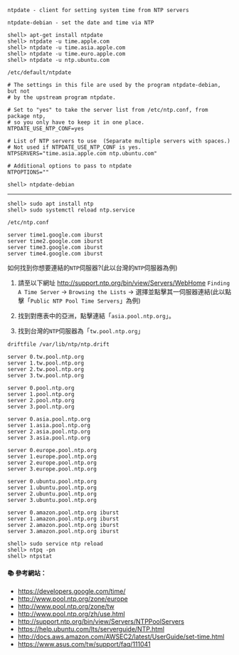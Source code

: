 `ntpdate - client for setting system time from NTP servers`

`ntpdate-debian - set the date and time via NTP`


```console
shell> apt-get install ntpdate
shell> ntpdate -u time.apple.com
shell> ntpdate -u time.asia.apple.com
shell> ntpdate -u time.euro.apple.com
shell> ntpdate -u ntp.ubuntu.com
```

`/etc/default/ntpdate`
```
# The settings in this file are used by the program ntpdate-debian, but not
# by the upstream program ntpdate.

# Set to "yes" to take the server list from /etc/ntp.conf, from package ntp,
# so you only have to keep it in one place.
NTPDATE_USE_NTP_CONF=yes

# List of NTP servers to use  (Separate multiple servers with spaces.)
# Not used if NTPDATE_USE_NTP_CONF is yes.
NTPSERVERS="time.asia.apple.com ntp.ubuntu.com"

# Additional options to pass to ntpdate
NTPOPTIONS=""
```

```console
shell> ntpdate-debian
```

---

```console
shell> sudo apt install ntp
shell> sudo systemctl reload ntp.service
```

`/etc/ntp.conf`
```
server time1.google.com iburst
server time2.google.com iburst
server time3.google.com iburst
server time4.google.com iburst
```

如何找到你想要連結的`NTP`伺服器?(此以台灣的`NTP`伺服器為例)

1. 請至以下網址 http://support.ntp.org/bin/view/Servers/WebHome
`Finding A Time Server` → `Browsing the Lists` →
選擇並點擊其一伺服器連結(此以點擊「`Public NTP Pool Time Servers`」為例)

2. 找到對應表中的亞洲，點擊連結「`asia.pool.ntp.org`」。

3. 找到台灣的`NTP`伺服器為「`tw.pool.ntp.org`」

```
driftfile /var/lib/ntp/ntp.drift

server 0.tw.pool.ntp.org
server 1.tw.pool.ntp.org
server 2.tw.pool.ntp.org
server 3.tw.pool.ntp.org

server 0.pool.ntp.org
server 1.pool.ntp.org
server 2.pool.ntp.org
server 3.pool.ntp.org

server 0.asia.pool.ntp.org
server 1.asia.pool.ntp.org
server 2.asia.pool.ntp.org
server 3.asia.pool.ntp.org

server 0.europe.pool.ntp.org
server 1.europe.pool.ntp.org
server 2.europe.pool.ntp.org
server 3.europe.pool.ntp.org

server 0.ubuntu.pool.ntp.org
server 1.ubuntu.pool.ntp.org
server 2.ubuntu.pool.ntp.org
server 3.ubuntu.pool.ntp.org

server 0.amazon.pool.ntp.org iburst
server 1.amazon.pool.ntp.org iburst
server 2.amazon.pool.ntp.org iburst
server 3.amazon.pool.ntp.org iburst
```

```console
shell> sudo service ntp reload
shell> ntpq -pn
shell> ntpstat
```

#### :books: 參考網站：
- https://developers.google.com/time/
- http://www.pool.ntp.org/zone/europe
- http://www.pool.ntp.org/zone/tw
- http://www.pool.ntp.org/zh/use.html
- http://support.ntp.org/bin/view/Servers/NTPPoolServers
- https://help.ubuntu.com/lts/serverguide/NTP.html
- http://docs.aws.amazon.com/AWSEC2/latest/UserGuide/set-time.html
- https://www.asus.com/tw/support/faq/111041

